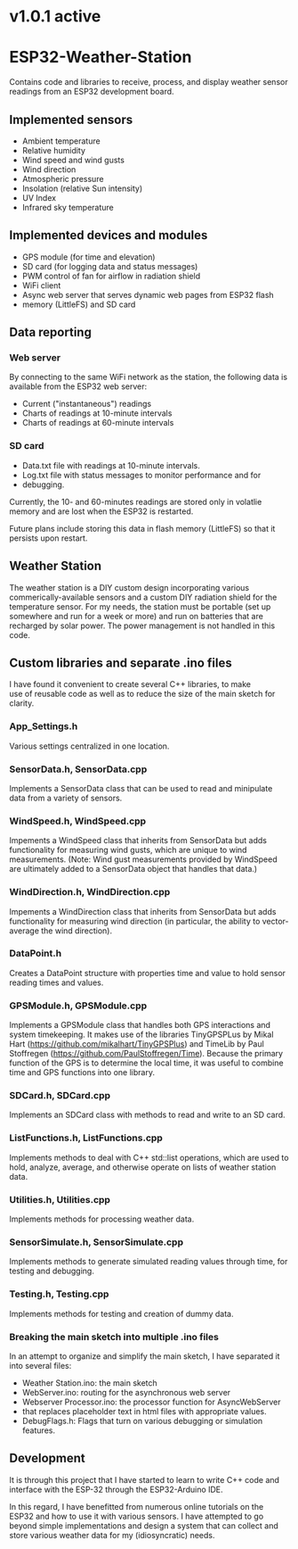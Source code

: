 # v1.0.1 active

# ESP32-Weather-Station

Contains code and libraries to receive, process, and display weather 
sensor readings from an ESP32 development board.

## Implemented sensors
- Ambient temperature
- Relative humidity
- Wind speed and wind gusts
- Wind direction
- Atmospheric pressure
- Insolation (relative Sun intensity)
- UV Index
- Infrared sky temperature 

## Implemented devices and modules
- GPS module (for time and elevation)
- SD card (for logging data and status messages)
- PWM control of fan for airflow in radiation shield
- WiFi client
- Async web server that serves dynamic web pages from ESP32 flash 
- memory (LittleFS) and SD card

## Data reporting
### Web server
By connecting to the same WiFi network as the station, the following 
data is available from the ESP32 web server:
- Current ("instantaneous") readings
- Charts of readings at 10-minute intervals
- Charts of readings at 60-minute intervals
### SD card
- Data.txt file with readings at 10-minute intervals.
- Log.txt file with status messages to monitor performance and for 
- debugging.
 
Currently, the 10- and 60-minutes readings are stored only in 
volatlie memory and are lost when the ESP32 is restarted.

Future plans include storing this data in flash memory (LittleFS) so 
that it persists upon restart.

## Weather Station
The weather station is a DIY custom design incorporating various 
commerically-available sensors and a custom DIY radiation shield 
for the temperature sensor. For my needs, the station must be 
portable (set up somewhere and run for a week or more) and run 
on batteries that are recharged by solar power. The power 
management is not handled in this code.

## Custom libraries and separate .ino files
I have found it convenient to create several C++ libraries, to make  
use of reusable code as well as to reduce the size of the main sketch for 
clarity.

### App_Settings.h
Various settings centralized in one location.

### SensorData.h, SensorData.cpp
Implements a SensorData class that can be used to read and 
minipulate data from a variety of sensors.

### WindSpeed.h, WindSpeed.cpp
Impements a WindSpeed class that inherits from SensorData but adds  
functionality for measuring wind gusts, which are unique to wind 
measurements. (Note: Wind gust measurements provided by WindSpeed are 
ultimately added to a SensorData object that handles that data.)

### WindDirection.h, WindDirection.cpp
Impements a WindDirection class that inherits from SensorData but adds  
functionality for measuring wind direction (in particular, the ability 
to vector-average the wind direction).

### DataPoint.h
Creates a DataPoint structure with properties time and value to hold
sensor reading times and values.

### GPSModule.h, GPSModule.cpp
Implements a GPSModule class that handles both GPS interactions and 
system timekeeping. It makes use of the libraries TinyGPSPLus by Mikal 
Hart (https://github.com/mikalhart/TinyGPSPlus) and TimeLib by Paul 
Stoffregen (https://github.com/PaulStoffregen/Time). Because the primary
function of the GPS is to determine the local time, it was useful to
combine time and GPS functions into one library.

### SDCard.h, SDCard.cpp
Implements an SDCard class with methods to read and write to an SD card. 

### ListFunctions.h, ListFunctions.cpp
Implements methods to deal with C++ std::list operations, 
which are used to hold, analyze, average, and otherwise operate on lists 
of weather station data.

### Utilities.h, Utilities.cpp
Implements methods for processing weather data.

### SensorSimulate.h, SensorSimulate.cpp
Implements methods to generate simulated reading values through time, 
for testing and debugging.

### Testing.h, Testing.cpp
Implements methods for testing and creation of dummy data.

### Breaking the main sketch into multiple .ino files
In an attempt to organize and simplify the main sketch, I have 
separated it into several files:

- Weather Station.ino: the main sketch
- WebServer.ino: routing for the asynchronous web server
- Webserver Processor.ino: the processor function for AsyncWebServer 
- that replaces placeholder text in html files with appropriate values.
- DebugFlags.h: Flags that turn on various debugging or simulation features.

## Development
It is through this project that I have started to learn to write 
C++ code and interface with the ESP-32 through the ESP32-Arduino IDE.

In this regard, 
I have benefitted from numerous online tutorials on the ESP32 
and how to use it with various sensors. I have attempted to go 
beyond simple implementations and design a system that can collect 
and store various weather data for my (idiosyncratic) needs.